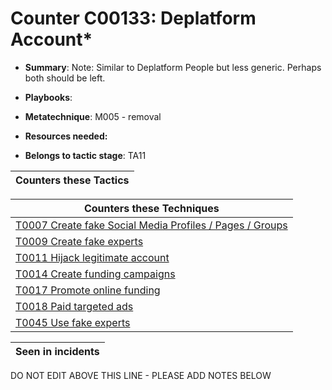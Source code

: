 # Counter C00133: Deplatform Account*

* **Summary**: Note: Similar to Deplatform People but less generic. Perhaps both should be left.

* **Playbooks**: 

* **Metatechnique**: M005 - removal

* **Resources needed:** 

* **Belongs to tactic stage**: TA11


| Counters these Tactics |
| ---------------------- |



| Counters these Techniques |
| ------------------------- |
| [T0007 Create fake Social Media Profiles / Pages / Groups](../techniques/T0007.md) |
| [T0009 Create fake experts](../techniques/T0009.md) |
| [T0011 Hijack legitimate account](../techniques/T0011.md) |
| [T0014 Create funding campaigns](../techniques/T0014.md) |
| [T0017 Promote online funding](../techniques/T0017.md) |
| [T0018 Paid targeted ads](../techniques/T0018.md) |
| [T0045 Use fake experts](../techniques/T0045.md) |



| Seen in incidents |
| ----------------- |


DO NOT EDIT ABOVE THIS LINE - PLEASE ADD NOTES BELOW